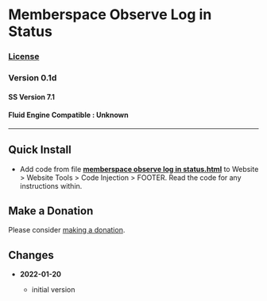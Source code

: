 # Memberspace Observe Log in Status

### [License][99]

### Version 0.1d

#### SS Version 7.1

#### Fluid Engine Compatible : Unknown

---

## Quick Install

* Add code from file
  **[memberspace observe log in status.html](memberspace%20observe%20log%20in%20status.html#L1)**
  to Website > Website Tools > Code Injection > FOOTER. Read the code for any
  instructions within.

## Make a Donation

Please consider
[making a donation](https://github.com/tomsWebConsulting/twcsl#make-a-donation).

## Changes

<!-- * **2021-08-02**

  * fix minor documentation issues
  * bumped version to 0.1d1
  -->
* **2022-01-20**

  * initial version

[99]: https://github.com/tomsWebConsulting/twcsl/blob/main/LICENSE.txt#L1
